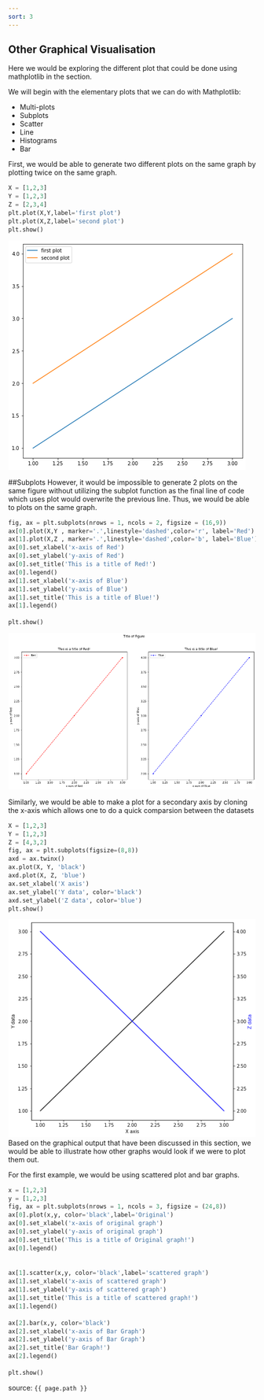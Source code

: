 ```yaml
---
sort: 3
---
```

## Other Graphical Visualisation

Here we would be exploring the different plot that could be done using mathplotlib in the section.

We will begin with the elementary plots that we can do with Mathplotlib:
* Multi-plots 
* Subplots
* Scatter
* Line
* Histograms
* Bar

First, we would be able to generate two different plots on the same graph by plotting twice on the same graph.


```python
X = [1,2,3]
Y = [1,2,3]
Z = [2,3,4]
plt.plot(X,Y,label='first plot')
plt.plot(X,Z,label='second plot')
plt.show()
```
![WorkshopImage 8](https://raw.githubusercontent.com/darren1998s/darren1998s.github.io/main/assets/images/tfi/basics%20plt/WorkshopImage8.png)

##Subplots
However, it would be impossible to generate 2 plots on the same figure without utilizing the subplot function as the final line of code which uses plot would overwrite the previous line. Thus, we would be able to plots on the same graph.


```python
fig, ax = plt.subplots(nrows = 1, ncols = 2, figsize = (16,9))
ax[0].plot(X,Y , marker='.',linestyle='dashed',color='r', label='Red')
ax[1].plot(X,Z , marker='.',linestyle='dashed',color='b', label='Blue')
ax[0].set_xlabel('x-axis of Red')
ax[0].set_ylabel('y-axis of Red')
ax[0].set_title('This is a title of Red!')
ax[0].legend()
ax[1].set_xlabel('x-axis of Blue')
ax[1].set_ylabel('y-axis of Blue')
ax[1].set_title('This is a title of Blue!')
ax[1].legend()

plt.show()
```
![WorkshopImage 9](https://raw.githubusercontent.com/darren1998s/darren1998s.github.io/main/assets/images/tfi/basics%20plt/WorkshopImage9.png)


Similarly, we would be able to make a plot for a secondary axis by cloning the x-axis which allows one to do a quick comparsion between the datasets
```python
X = [1,2,3]
Y = [1,2,3]
Z = [4,3,2]
fig, ax = plt.subplots(figsize=(8,8))
axd = ax.twinx()
ax.plot(X, Y, 'black')
axd.plot(X, Z, 'blue')
ax.set_xlabel('X axis')
ax.set_ylabel('Y data', color='black')
axd.set_ylabel('Z data', color='blue')
plt.show()
```
![WorkshopImage 10](https://raw.githubusercontent.com/darren1998s/darren1998s.github.io/main/assets/images/tfi/basics%20plt/WorkshopImage10.png)
Based on the graphical output that have been discussed in this section, we would be able to illustrate how other graphs would look if we were to plot them out.

For the first example, we would be using scattered plot and bar graphs.
```python
x = [1,2,3]
y = [1,2,3]
fig, ax = plt.subplots(nrows = 1, ncols = 3, figsize = (24,8))
ax[0].plot(x,y, color='black',label='Original')
ax[0].set_xlabel('x-axis of original graph')
ax[0].set_ylabel('y-axis of original graph')
ax[0].set_title('This is a title of Original graph!')
ax[0].legend()


ax[1].scatter(x,y, color='black',label='scattered graph')
ax[1].set_xlabel('x-axis of scattered graph')
ax[1].set_ylabel('y-axis of scattered graph')
ax[1].set_title('This is a title of scattered graph!')
ax[1].legend()

ax[2].bar(x,y, color='black')
ax[2].set_xlabel('x-axis of Bar Graph')
ax[2].set_ylabel('y-axis of Bar Graph')
ax[2].set_title('Bar Graph!')
ax[2].legend()

plt.show()
```
source: `{{ page.path }}`
